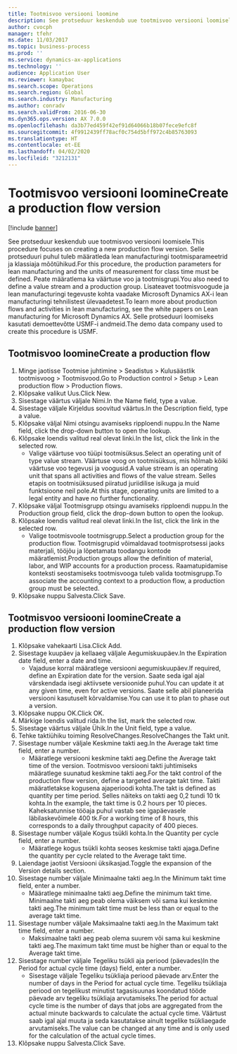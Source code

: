 ```yaml
---
title: Tootmisvoo versiooni loomine
description: See protseduur keskendub uue tootmisvoo versiooni loomisele.
author: cvocph
manager: tfehr
ms.date: 11/03/2017
ms.topic: business-process
ms.prod: ''
ms.service: dynamics-ax-applications
ms.technology: ''
audience: Application User
ms.reviewer: kamaybac
ms.search.scope: Operations
ms.search.region: Global
ms.search.industry: Manufacturing
ms.author: conradv
ms.search.validFrom: 2016-06-30
ms.dyn365.ops.version: AX 7.0.0
ms.openlocfilehash: da3b77ed459f42ef91d64066b18b07fece9efc8f
ms.sourcegitcommit: 4f9912439ff78acf0c754d5bff972c4b85763093
ms.translationtype: HT
ms.contentlocale: et-EE
ms.lasthandoff: 04/02/2020
ms.locfileid: "3212131"
---
```

# <a name="create-a-production-flow-version"></a><span data-ttu-id="d9a92-103">Tootmisvoo versiooni loomine</span><span class="sxs-lookup"><span data-stu-id="d9a92-103">Create a production flow version</span></span>

[!include [banner](../../includes/banner.md)]

<span data-ttu-id="d9a92-104">See protseduur keskendub uue tootmisvoo versiooni loomisele.</span><span class="sxs-lookup"><span data-stu-id="d9a92-104">This procedure focuses on creating a new production flow version.</span></span> <span data-ttu-id="d9a92-105">Selle protseduuri puhul tuleb määratleda lean manufacturingi tootmisparameetrid ja klassiaja mõõtühikud.</span><span class="sxs-lookup"><span data-stu-id="d9a92-105">For this procedure, the production parameters for lean manufacturing and the units of measurement for class time must be defined.</span></span> <span data-ttu-id="d9a92-106">Peate määratlema ka väärtuse voo ja tootmisgrupi.</span><span class="sxs-lookup"><span data-stu-id="d9a92-106">You also need to define a value stream and a production group.</span></span> <span data-ttu-id="d9a92-107">Lisateavet tootmisvoogude ja lean manufacturingi tegevuste kohta vaadake Microsoft Dynamics AX-i lean manufacturingi tehnilistest ülevaadetest.</span><span class="sxs-lookup"><span data-stu-id="d9a92-107">To learn more about production flows and activities in lean manufacturing, see the white papers on Lean manufacturing for Microsoft Dynamics AX.</span></span> <span data-ttu-id="d9a92-108">Selle protseduuri loomiseks kasutati demoettevõtte USMF-i andmeid.</span><span class="sxs-lookup"><span data-stu-id="d9a92-108">The demo data company used to create this procedure is USMF.</span></span>


## <a name="create-a-production-flow"></a><span data-ttu-id="d9a92-109">Tootmisvoo loomine</span><span class="sxs-lookup"><span data-stu-id="d9a92-109">Create a production flow</span></span>
1. <span data-ttu-id="d9a92-110">Minge jaotisse Tootmise juhtimine > Seadistus > Kulusäästlik tootmisvoog > Tootmisvood.</span><span class="sxs-lookup"><span data-stu-id="d9a92-110">Go to Production control > Setup > Lean production flow > Production flows.</span></span>
2. <span data-ttu-id="d9a92-111">Klõpsake valikut Uus.</span><span class="sxs-lookup"><span data-stu-id="d9a92-111">Click New.</span></span>
3. <span data-ttu-id="d9a92-112">Sisestage väärtus väljale Nimi.</span><span class="sxs-lookup"><span data-stu-id="d9a92-112">In the Name field, type a value.</span></span>
4. <span data-ttu-id="d9a92-113">Sisestage väljale Kirjeldus soovitud väärtus.</span><span class="sxs-lookup"><span data-stu-id="d9a92-113">In the Description field, type a value.</span></span>
5. <span data-ttu-id="d9a92-114">Klõpsake väljal Nimi otsingu avamiseks ripploendi nuppu.</span><span class="sxs-lookup"><span data-stu-id="d9a92-114">In the Name field, click the drop-down button to open the lookup.</span></span>
6. <span data-ttu-id="d9a92-115">Klõpsake loendis valitud real olevat linki.</span><span class="sxs-lookup"><span data-stu-id="d9a92-115">In the list, click the link in the selected row.</span></span>
    * <span data-ttu-id="d9a92-116">Valige väärtuse voo tüüpi tootmisüksus.</span><span class="sxs-lookup"><span data-stu-id="d9a92-116">Select an operating unit of type value stream.</span></span> <span data-ttu-id="d9a92-117">Väärtuse voog on tootmisüksus, mis hõlmab kõiki väärtuse voo tegevusi ja voogusid.</span><span class="sxs-lookup"><span data-stu-id="d9a92-117">A value stream is an operating unit that spans all activities and flows of the value stream.</span></span> <span data-ttu-id="d9a92-118">Selles etapis on tootmisüksused piiratud juriidilise isikuga ja muid funktsioone neil pole.</span><span class="sxs-lookup"><span data-stu-id="d9a92-118">At this stage, operating units are limited to a legal entity and have no further functionality.</span></span>  
7. <span data-ttu-id="d9a92-119">Klõpsake väljal Tootmisgrupp otsingu avamiseks ripploendi nuppu.</span><span class="sxs-lookup"><span data-stu-id="d9a92-119">In the Production group field, click the drop-down button to open the lookup.</span></span>
8. <span data-ttu-id="d9a92-120">Klõpsake loendis valitud real olevat linki.</span><span class="sxs-lookup"><span data-stu-id="d9a92-120">In the list, click the link in the selected row.</span></span>
    * <span data-ttu-id="d9a92-121">Valige tootmisvoole tootmisgrupp.</span><span class="sxs-lookup"><span data-stu-id="d9a92-121">Select a production group for the production flow.</span></span> <span data-ttu-id="d9a92-122">Tootmisgrupid võimaldavad tootmisprotsessi jaoks materjali, tööjõu ja lõpetamata toodangu kontode määratlemist.</span><span class="sxs-lookup"><span data-stu-id="d9a92-122">Production groups allow the definition of material, labor, and WIP accounts for a production process.</span></span> <span data-ttu-id="d9a92-123">Raamatupidamise konteksti seostamiseks tootmisvooga tuleb valida tootmisgrupp.</span><span class="sxs-lookup"><span data-stu-id="d9a92-123">To associate the accounting context to a production flow, a production group must be selected.</span></span>  
9. <span data-ttu-id="d9a92-124">Klõpsake nuppu Salvesta.</span><span class="sxs-lookup"><span data-stu-id="d9a92-124">Click Save.</span></span>

## <a name="create-a-production-flow-version"></a><span data-ttu-id="d9a92-125">Tootmisvoo versiooni loomine</span><span class="sxs-lookup"><span data-stu-id="d9a92-125">Create a production flow version</span></span>
1. <span data-ttu-id="d9a92-126">Klõpsake vahekaarti Lisa.</span><span class="sxs-lookup"><span data-stu-id="d9a92-126">Click Add.</span></span>
2. <span data-ttu-id="d9a92-127">Sisestage kuupäev ja kellaaeg väljale Aegumiskuupäev.</span><span class="sxs-lookup"><span data-stu-id="d9a92-127">In the Expiration date field, enter a date and time.</span></span>
    * <span data-ttu-id="d9a92-128">Vajaduse korral määratlege versiooni aegumiskuupäev.</span><span class="sxs-lookup"><span data-stu-id="d9a92-128">If required, define an Expiration date for the version.</span></span> <span data-ttu-id="d9a92-129">Saate seda igal ajal värskendada isegi aktiivsete versioonide puhul.</span><span class="sxs-lookup"><span data-stu-id="d9a92-129">You can update it at any given time, even for active versions.</span></span> <span data-ttu-id="d9a92-130">Saate selle abil planeerida versiooni kasutuselt kõrvaldamise.</span><span class="sxs-lookup"><span data-stu-id="d9a92-130">You can use it to plan to phase out a version.</span></span>  
3. <span data-ttu-id="d9a92-131">Klõpsake nuppu OK.</span><span class="sxs-lookup"><span data-stu-id="d9a92-131">Click OK.</span></span>
4. <span data-ttu-id="d9a92-132">Märkige loendis valitud rida.</span><span class="sxs-lookup"><span data-stu-id="d9a92-132">In the list, mark the selected row.</span></span>
5. <span data-ttu-id="d9a92-133">Sisestage väärtus väljale Ühik.</span><span class="sxs-lookup"><span data-stu-id="d9a92-133">In the Unit field, type a value.</span></span>
6. <span data-ttu-id="d9a92-134">Tehke taktiühiku toiming ResolveChanges.</span><span class="sxs-lookup"><span data-stu-id="d9a92-134">ResolveChanges the Takt unit.</span></span>
7. <span data-ttu-id="d9a92-135">Sisestage number väljale Keskmine takti aeg.</span><span class="sxs-lookup"><span data-stu-id="d9a92-135">In the Average takt time field, enter a number.</span></span>
    * <span data-ttu-id="d9a92-136">Määratlege versiooni keskmine takti aeg.</span><span class="sxs-lookup"><span data-stu-id="d9a92-136">Define the Average takt time of the version.</span></span> <span data-ttu-id="d9a92-137">Tootmisvoo versiooni takti juhtimiseks määratlege suunatud keskmine takti aeg.</span><span class="sxs-lookup"><span data-stu-id="d9a92-137">For the takt control of the production flow version, define a targeted average takt time.</span></span> <span data-ttu-id="d9a92-138">Takti määratletakse kogusena ajaperioodi kohta.</span><span class="sxs-lookup"><span data-stu-id="d9a92-138">The takt is defined as quantity per time period.</span></span> <span data-ttu-id="d9a92-139">Selles näiteks on takti aeg 0,2 tundi 10 tk kohta.</span><span class="sxs-lookup"><span data-stu-id="d9a92-139">In the example, the takt time is 0.2 hours per 10 pieces.</span></span> <span data-ttu-id="d9a92-140">Kaheksatunnise tööaja puhul vastab see igapäevasele läbilaskevõimele 400 tk.</span><span class="sxs-lookup"><span data-stu-id="d9a92-140">For a working time of 8 hours, this corresponds to a daily throughput capacity of 400 pieces.</span></span>  
8. <span data-ttu-id="d9a92-141">Sisestage number väljale Kogus tsükli kohta.</span><span class="sxs-lookup"><span data-stu-id="d9a92-141">In the Quantity per cycle field, enter a number.</span></span>
    * <span data-ttu-id="d9a92-142">Määratlege kogus tsükli kohta seoses keskmise takti ajaga.</span><span class="sxs-lookup"><span data-stu-id="d9a92-142">Define the quantity per cycle related to the Average takt time.</span></span>  
9. <span data-ttu-id="d9a92-143">Laiendage jaotist Versiooni üksikasjad.</span><span class="sxs-lookup"><span data-stu-id="d9a92-143">Toggle the expansion of the Version details section.</span></span>
10. <span data-ttu-id="d9a92-144">Sisestage number väljale Minimaalne takti aeg.</span><span class="sxs-lookup"><span data-stu-id="d9a92-144">In the Minimum takt time field, enter a number.</span></span>
    * <span data-ttu-id="d9a92-145">Määratlege minimaalne takti aeg.</span><span class="sxs-lookup"><span data-stu-id="d9a92-145">Define the minimum takt time.</span></span> <span data-ttu-id="d9a92-146">Minimaalne takti aeg peab olema väiksem või sama kui keskmine takti aeg.</span><span class="sxs-lookup"><span data-stu-id="d9a92-146">The minimum takt time must be less than or equal to the average takt time.</span></span>  
11. <span data-ttu-id="d9a92-147">Sisestage number väljale Maksimaalne takti aeg.</span><span class="sxs-lookup"><span data-stu-id="d9a92-147">In the Maximum takt time field, enter a number.</span></span>
    * <span data-ttu-id="d9a92-148">Maksimaalne takti aeg peab olema suurem või sama kui keskmine takti aeg.</span><span class="sxs-lookup"><span data-stu-id="d9a92-148">The maximum takt time must be higher than or equal to the Average takt time.</span></span>  
12. <span data-ttu-id="d9a92-149">Sisestage number väljale Tegeliku tsükli aja periood (päevades)</span><span class="sxs-lookup"><span data-stu-id="d9a92-149">In the Period for actual cycle time (days) field, enter a number.</span></span>
    * <span data-ttu-id="d9a92-150">Sisestage väljale Tegeliku tsükliaja periood päevade arv.</span><span class="sxs-lookup"><span data-stu-id="d9a92-150">Enter the number of days in the Period for actual cycle time.</span></span> <span data-ttu-id="d9a92-151">Tegeliku tsükliaja periood on tegelikust minutist tagasisuunas koondatud tööde päevade arv tegeliku tsükliaja arvutamiseks.</span><span class="sxs-lookup"><span data-stu-id="d9a92-151">The period for actual cycle time is the number of days that jobs are aggregated from the actual minute backwards to calculate the actual cycle time.</span></span> <span data-ttu-id="d9a92-152">Väärtust saab igal ajal muuta ja seda kasutatakse ainult tegelike tsükliaegade arvutamiseks.</span><span class="sxs-lookup"><span data-stu-id="d9a92-152">The value can be changed at any time and is only used for the calculation of the actual cycle times.</span></span>  
13. <span data-ttu-id="d9a92-153">Klõpsake nuppu Salvesta.</span><span class="sxs-lookup"><span data-stu-id="d9a92-153">Click Save.</span></span>

